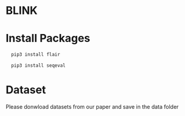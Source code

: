 # BLINK

# Install Packages

```python
  pip3 install flair
```
```python
  pip3 install seqeval
```
# Dataset
Please donwload datasets from our paper and save in the data folder

#
